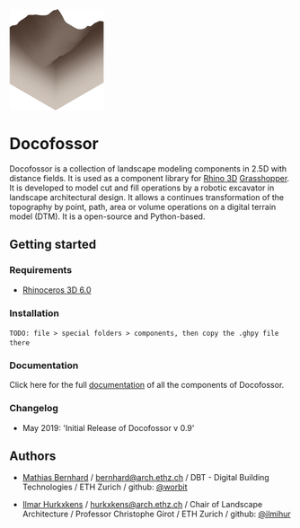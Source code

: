 ![Docofossor Logo][logo]

[logo]: /img/logo_df.png "Docofossor Logo"

# Docofossor

Docofossor is a collection of landscape modeling components in 2.5D with distance fields. It is used as a component library for [Rhino 3D](https://www.rhino3d.com/) [Grasshopper](https://www.grasshopper3d.com/). It is developed to model cut and fill operations by a robotic excavator in landscape architectural design. It allows a continues transformation of the topography by point, path, area or volume operations on a digital terrain model (DTM). It is a open-source and Python-based.

## Getting started

### Requirements
* [Rhinoceros 3D 6.0](http://www.rhino3d.com/)

### Installation
`TODO: file > special folders > components, then copy the .ghpy file there`

### Documentation
Click here for the full [documentation](/DOCUMENTATION.md) of all the components of Docofossor.

### Changelog

* May 2019: 'Initial Release of Docofossor v 0.9'

## Authors

* [Mathias Bernhard](http://dbt.arch.ethz.ch/team-member/mathias-bernhard/) / bernhard@arch.ethz.ch / DBT - Digital Building Technologies / ETH Zurich / github: [@worbit](https://github.com/worbit)

* [Ilmar Hurkxkens](https://girot.arch.ethz.ch/?team=ilmar-hurkxkens) / hurkxkens@arch.ethz.ch / Chair of Landscape Architecture / Professor Christophe Girot / ETH Zurich / github: [@ilmihur](https://github.com/ilmihur)
